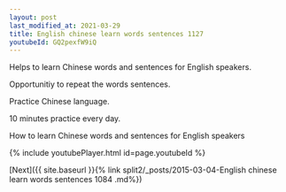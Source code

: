 ```yaml
---
layout: post
last_modified_at: 2021-03-29
title: English chinese learn words sentences 1127 
youtubeId: GQ2pexfW9iQ
---
```

 
 
Helps to learn Chinese words and sentences for English speakers.

Opportunitiy to repeat the words sentences. 

Practice Chinese language. 
 
10 minutes practice every day. 
 
How to learn Chinese words and sentences for English speakers 
 
{% include youtubePlayer.html id=page.youtubeId %}
 
 
[Next]({{ site.baseurl }}{% link  split2/_posts/2015-03-04-English chinese learn words sentences 1084 .md%})
 

